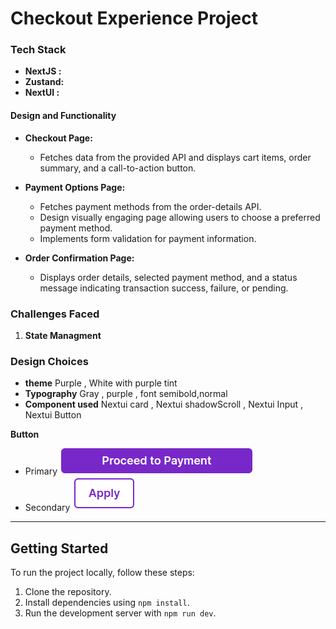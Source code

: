 # Checkout Experience Project

### Tech Stack

- **NextJS :**
- **Zustand:**
- **NextUI :**

#### Design and Functionality

- **Checkout Page:**

  - Fetches data from the provided API and displays cart items, order summary, and a call-to-action button.

- **Payment Options Page:**

  - Fetches payment methods from the order-details API.
  - Design visually engaging page allowing users to choose a preferred payment method.
  - Implements form validation for payment information.

- **Order Confirmation Page:**
  - Displays order details, selected payment method, and a status message indicating transaction success, failure, or pending.

### Challenges Faced

1. **State Managment**

### Design Choices

- **theme**
  Purple ,
  White with purple tint
- **Typography**
  Gray ,
  purple ,
  font semibold,normal
- **Component used**
  Nextui card ,
  Nextui shadowScroll ,
  Nextui Input ,
  Nextui Button

**Button**

- Primary ![Alt text](<Screenshot from 2023-12-21 18-55-33.png>)
- Secondary ![Alt text](<Screenshot from 2023-12-21 18-56-02.png>)

---

## Getting Started

To run the project locally, follow these steps:

1. Clone the repository.
2. Install dependencies using `npm install`.
3. Run the development server with `npm run dev`.
